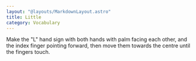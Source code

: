 ```yaml
---
layout: "@layouts/MarkdownLayout.astro"
title: Little
category: Vocabulary
---
```


Make the "L" hand sign with both hands with palm facing each other,
and the index finger pointing forward,
then move them towards the centre until the fingers touch.
